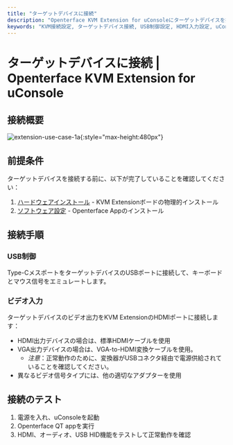 ```yaml
---
title: "ターゲットデバイスに接続"
description: "Openterface KVM Extension for uConsoleにターゲットデバイスを接続する方法を学びます。ハードウェアインストールとソフトウェア設定後のUSB制御とビデオ入力設定の完全ガイド。"
keywords: "KVM接続設定, ターゲットデバイス接続, USB制御設定, HDMI入力設定, uConsole KVM拡張接続"
---
```


# **ターゲットデバイスに接続** | Openterface KVM Extension for uConsole

## 接続概要

![extension-use-case-1a](https://assets.openterface.com/images/product/openterface-kvm-uconsole-extension-use-case-1a.webp){:style="max-height:480px"}

## 前提条件

ターゲットデバイスを接続する前に、以下が完了していることを確認してください：

1. [ハードウェアインストール](/product/uconsole-kvm-extension/hardware-installation/) - KVM Extensionボードの物理的インストール
2. [ソフトウェア設定](/product/uconsole-kvm-extension/software-setup/) - Openterface Appのインストール

## 接続手順

### **USB制御**
Type-CメスポートをターゲットデバイスのUSBポートに接続して、キーボードとマウス信号をエミュレートします。

### **ビデオ入力**
ターゲットデバイスのビデオ出力をKVM ExtensionのHDMIポートに接続します：

- HDMI出力デバイスの場合は、標準HDMIケーブルを使用
- VGA出力デバイスの場合は、VGA-to-HDMI変換ケーブルを使用。
    - *注意*：正常動作のために、変換器がUSBコネクタ経由で電源供給されていることを確認してください。
- 異なるビデオ信号タイプには、他の適切なアダプターを使用

## 接続のテスト

1. 電源を入れ、uConsoleを起動
2. Openterface QT appを実行
3. HDMI、オーディオ、USB HID機能をテストして正常動作を確認
